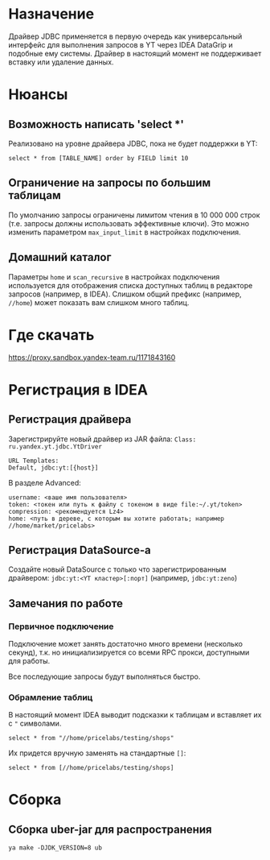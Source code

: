# Назначение
Драйвер JDBC применяется в первую очередь как универсальный интерфейс для выполнения запросов в YT через IDEA DataGrip и подобные ему системы.
Драйвер в настоящий момент не поддерживает вставку или удаление данных.

# Нюансы

## Возможность написать 'select *'
Реализовано на уровне драйвера JDBC, пока не будет поддержки в YT:
```
select * from [TABLE_NAME] order by FIELD limit 10
```

## Ограничение на запросы по большим таблицам
По умолчанию запросы ограничены лимитом чтения в 10 000 000 строк (т.е. запросы должны использовать эффективные ключи).
Это можно изменить параметром `max_input_limit` в настройках подключения.

## Домашний каталог
Параметры `home` и `scan_recursive` в настройках подключения используется для отображения списка доступных таблиц 
в редакторе запросов (например, в IDEA). Слишком общий префикс (например, `//home`) может показать вам слишком много таблиц.  
 

# Где скачать
https://proxy.sandbox.yandex-team.ru/1171843160

# Регистрация в IDEA

## Регистрация драйвера
Зарегистрируйте новый драйвер из JAR файла: `Class: ru.yandex.yt.jdbc.YtDriver`

```
URL Templates:
Default, jdbc:yt:[{host}]
```

В разделе Advanced:
```
username: <ваше имя пользователя>
token: <токен или путь к файлу с токеном в виде file:~/.yt/token>
compression: <рекомендуется Lz4>
home: <путь в дереве, с которым вы хотите работать; например //home/market/pricelabs>
```

## Регистрация DataSource-а

Создайте новый DataSource с только что зарегистрированным драйвером: `jdbc:yt:<YT кластер>[:порт]` (например, `jdbc:yt:zeno`)


## Замечания по работе

### Первичное подключение
Подключение может занять достаточно много времени (несколько секунд), т.к. но инициализируется со всеми RPC прокси,
доступными для работы.

Все последующие запросы будут выполняться быстро.

### Обрамление таблиц

В настоящий момент IDEA выводит подсказки к таблицам и вставляет их с `"` символами.
```
select * from "//home/pricelabs/testing/shops"
```

Их придется вручную заменять на стандартные `[]`:
```
select * from [//home/pricelabs/testing/shops]
```

# Сборка

## Сборка uber-jar для распространения
`ya make -DJDK_VERSION=8 ub`